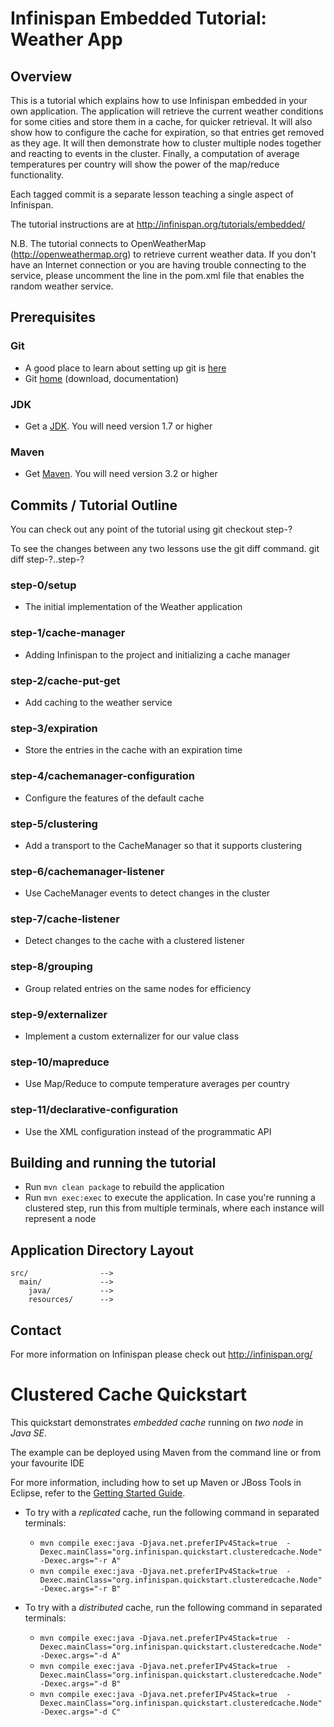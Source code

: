 # Infinispan Embedded Tutorial: Weather App

## Overview

This is a tutorial which explains how to use Infinispan embedded in your own
application. The application will retrieve the current weather conditions for 
some cities and store them in a cache, for quicker retrieval. It will also
show how to configure the cache for expiration, so that entries get removed as
they age. It will then demonstrate how to cluster multiple nodes together and
reacting to events in the cluster. Finally, a computation of average temperatures
per country will show the power of the map/reduce functionality.

Each tagged commit is a separate lesson teaching a single aspect of Infinispan.

The tutorial instructions are at http://infinispan.org/tutorials/embedded/

N.B. The tutorial connects to OpenWeatherMap (http://openweathermap.org) to
retrieve current weather data. If you don't have an Internet connection or
you are having trouble connecting to the service, please uncomment the line in 
the pom.xml file that enables the random weather service.

## Prerequisites

### Git

- A good place to learn about setting up git is [here][git-github]
- Git [home][git-home] (download, documentation)

### JDK

- Get a [JDK][jdk-download]. You will need version 1.7 or higher

### Maven

- Get [Maven][maven-download]. You will need version 3.2 or higher

## Commits / Tutorial Outline

You can check out any point of the tutorial using
    git checkout step-?

To see the changes between any two lessons use the git diff command.
    git diff step-?..step-?

### step-0/setup

- The initial implementation of the Weather application

### step-1/cache-manager

- Adding Infinispan to the project and initializing a cache manager

### step-2/cache-put-get

- Add caching to the weather service

### step-3/expiration

- Store the entries in the cache with an expiration time

### step-4/cachemanager-configuration

- Configure the features of the default cache

### step-5/clustering

- Add a transport to the CacheManager so that it supports clustering

### step-6/cachemanager-listener

- Use CacheManager events to detect changes in the cluster

### step-7/cache-listener

- Detect changes to the cache with a clustered listener

### step-8/grouping

- Group related entries on the same nodes for efficiency

### step-9/externalizer

- Implement a custom externalizer for our value class

### step-10/mapreduce

- Use Map/Reduce to compute temperature averages per country

### step-11/declarative-configuration

- Use the XML configuration instead of the programmatic API

## Building and running the tutorial

- Run `mvn clean package` to rebuild the application
- Run `mvn exec:exec` to execute the application. In case you're running a clustered step, run this from
  multiple terminals, where each instance will represent a node

## Application Directory Layout

    src/                -->
      main/             -->
        java/           -->
        resources/      -->

## Contact

For more information on Infinispan please check out http://infinispan.org/

[jdk-download]: http://www.oracle.com/technetwork/articles/javase/index-jsp-138363.html
[git-home]: http://git-scm.com
[git-github]: http://help.github.com/set-up-git-redirect
[maven-download]: http://maven.apache.org/download.html



Clustered Cache Quickstart
==========================

This quickstart demonstrates *embedded cache* running on *two node* in 
*Java SE*.

The example can be deployed using Maven from the command line or from your favourite IDE

For more information, including how to set up Maven or JBoss Tools in Eclipse, 
refer to the [Getting Started Guide](https://docs.jboss.org/author/display/ISPN/Getting+Started+Guide+-+Clustered+Cache+in+Java+SE).

* To try with a *replicated* cache, run the following command in separated terminals:
    * `mvn compile exec:java -Djava.net.preferIPv4Stack=true  -Dexec.mainClass="org.infinispan.quickstart.clusteredcache.Node" -Dexec.args="-r A"`
    * `mvn compile exec:java -Djava.net.preferIPv4Stack=true  -Dexec.mainClass="org.infinispan.quickstart.clusteredcache.Node" -Dexec.args="-r B"`

* To try with a *distributed* cache, run the following command in separated terminals:
    * `mvn compile exec:java -Djava.net.preferIPv4Stack=true  -Dexec.mainClass="org.infinispan.quickstart.clusteredcache.Node" -Dexec.args="-d A"`
    * `mvn compile exec:java -Djava.net.preferIPv4Stack=true  -Dexec.mainClass="org.infinispan.quickstart.clusteredcache.Node" -Dexec.args="-d B"`
    * `mvn compile exec:java -Djava.net.preferIPv4Stack=true  -Dexec.mainClass="org.infinispan.quickstart.clusteredcache.Node" -Dexec.args="-d C"`
    
    